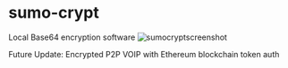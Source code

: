 # sumo-crypt
Local Base64 encryption software
![sumocryptscreenshot](https://user-images.githubusercontent.com/61334533/142777797-e05ffd9a-018f-4a6d-a78a-165335d4404c.png)


Future Update:
Encrypted P2P VOIP with Ethereum blockchain token auth
